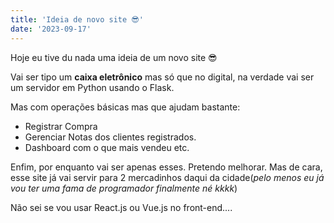```yaml
---
title: 'Ideia de novo site 😎'
date: '2023-09-17'
---
```


Hoje eu tive du nada uma ideia de um novo site 😎 

Vai ser tipo um **caixa eletrônico** mas só que no digital, na verdade vai ser um servidor em Python usando o Flask. 

Mas com operações básicas mas que ajudam bastante:
- Registrar Compra
- Gerenciar Notas dos clientes registrados.
- Dashboard com o que mais vendeu etc. 

Enfim, por enquanto vai ser apenas esses. Pretendo melhorar. Mas de cara, esse site já vai servir para 2 mercadinhos daqui da cidade(*pelo menos eu já vou ter uma fama de programador finalmente né kkkk*) 

Não sei se vou usar React.js ou Vue.js no front-end....